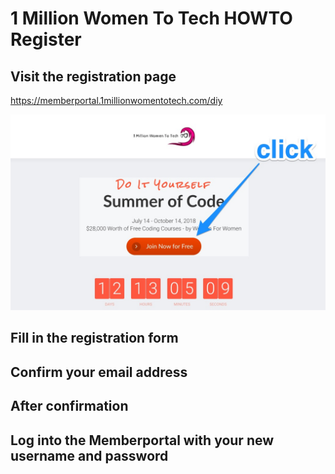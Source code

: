 # 1 Million Women To Tech HOWTO Register

## Visit the registration page

https://memberportal.1millionwomentotech.com/diy

![diy-page](./images/diy-page.jpg)

## Fill in the registration form

## Confirm your email address
## After confirmation
## Log into the Memberportal with your new username and password
